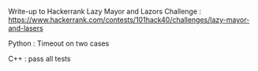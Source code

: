 Write-up to Hackerrank Lazy Mayor and Lazors
Challenge : https://www.hackerrank.com/contests/101hack40/challenges/lazy-mayor-and-lasers

Python : Timeout on two cases


C++ : pass all tests
